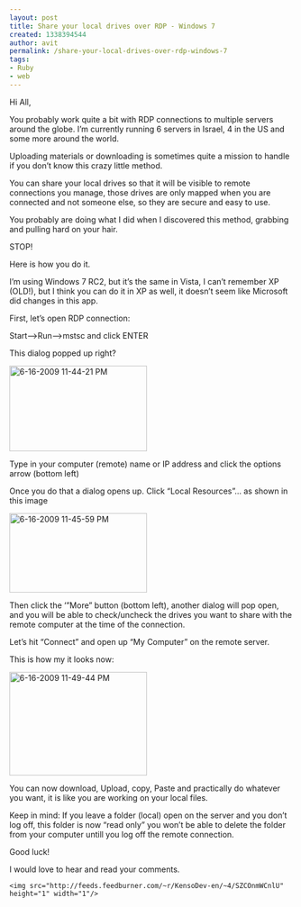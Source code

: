 ```yaml
---
layout: post
title: Share your local drives over RDP - Windows 7
created: 1338394544
author: avit
permalink: /share-your-local-drives-over-rdp-windows-7
tags:
- Ruby
- web
---
```

<p>Hi All,</p>

<p>You probably work quite a bit with RDP connections to multiple servers around the globe. I’m currently running 6 servers in Israel, 4 in the US and some more around the world.</p>

<p>Uploading materials or downloading is sometimes quite a mission to handle if you don’t know this crazy little method.</p>

<p>You can share your local drives so that it will be visible to remote connections you manage, those drives are only mapped when you are connected and not someone else, so they are secure and easy to use.</p>

<p>You probably are doing what I did when I discovered this method, grabbing and pulling hard on your hair.</p>

<p>STOP!</p>

<p>Here is how you do it.</p>

<p>I’m using Windows 7 RC2, but it’s the same in Vista, I can’t remember XP (OLD!), but I think you can do it in XP as well, it doesn’t seem like Microsoft did changes in this app.</p>

<p>First, let’s open RDP connection:</p>

<p>Start—>Run—>mstsc and click ENTER</p>

<p>This dialog popped up right?</p>
<a href='http://www.kensodev.com/wp-content/uploads/2009/06/6162009114421PM.png'><img alt='6-16-2009 11-44-21 PM' border='0' height='152' src='http://www.kensodev.com/wp-content/uploads/2009/06/6162009114421PM_thumb.png' style='display: inline; border: 0px;' title='6-16-2009 11-44-21 PM' width='244' /></a>
<p>Type in your computer (remote) name or IP address and click the options arrow (bottom left)</p>

<p>Once you do that a dialog opens up. Click “Local Resources”… as shown in this image</p>
<a href='http://www.kensodev.com/wp-content/uploads/2009/06/6162009114559PM.png'><img alt='6-16-2009 11-45-59 PM' border='0' height='141' src='http://www.kensodev.com/wp-content/uploads/2009/06/6162009114559PM_thumb.png' style='display: inline; border: 0px;' title='6-16-2009 11-45-59 PM' width='244' /></a>
<p>Then click the ‘”More” button (bottom left), another dialog will pop open, and you will be able to check/uncheck the drives you want to share with the remote computer at the time of the connection.</p>

<p>Let’s hit “Connect” and open up “My Computer” on the remote server.</p>

<p>This is how my it looks now:</p>
<a href='http://www.kensodev.com/wp-content/uploads/2009/06/6162009114944PM.png'><img alt='6-16-2009 11-49-44 PM' border='0' height='184' src='http://www.kensodev.com/wp-content/uploads/2009/06/6162009114944PM_thumb.png' style='display: inline; border: 0px;' title='6-16-2009 11-49-44 PM' width='244' /></a>
<p>You can now download, Upload, copy, Paste and practically do whatever you want, it is like you are working on your local files.</p>

<p>Keep in mind: If you leave a folder (local) open on the server and you don’t log off, this folder is now “read only” you won’t be able to delete the folder from your computer untill you log off the remote connection.</p>

<p>Good luck!</p>

<p>I would love to hear and read your comments.</p>
      
    <img src="http://feeds.feedburner.com/~r/KensoDev-en/~4/SZCOnmWCnlU" height="1" width="1"/>
